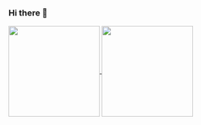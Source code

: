 ### Hi there 👋

<!--
**WATA-Haru/WATA-Haru** is a ✨ _special_ ✨ repository because its `README.md` (this file) appears on your GitHub profile.

Here are some ideas to get you started:

- 🔭 I’m currently working on ...
- 🌱 I’m currently learning ...
- 👯 I’m looking to collaborate on ...
- 🤔 I’m looking for help with ...
- 💬 Ask me about ...
- 📫 How to reach me: ...
- 😄 Pronouns: ...
- ⚡ Fun fact: ...
-->

<!-- public: https://github-readme-stats.vercel.app/ -->
<!-- private: https://github-readme-stats-51kh.vercel.app -->
<!--
exclude: Jupitor Notebook repository(ComparePadTextLogoToCropLogo)

![Anurag's GitHub stats](https://github-readme-stats-51kh.vercel.app/api?username=WATA-Haru&count_private=true)
![Top Langs](https://github-readme-stats-51kh.vercel.app/api/top-langs/?username=WATA-Haru&exclude_repo=ComparePadTextLogoToCropLogo,obsidian-z-memo,obsidian-sync)
-->

<a href="https://github.com/anuraghazra/github-readme-stats">
  <img height=180 align="center" src="https://github-readme-stats-51kh.vercel.app/api?username=WATA-Haru&count_private=true&theme=vue" />
</a>
<a href="https://github.com/anuraghazra/convoychat">
  <img height=180 align="center" src="https://github-readme-stats-51kh.vercel.app/api/top-langs/?username=WATA-Haru&layout=compact&hide=html,css,jupyter%20notebook&exclude_repo=ComparePadTextLogoToCropLogo,obsidian-z-memo,obsidian-sync&theme=vue&card_width=320" />
</a>

